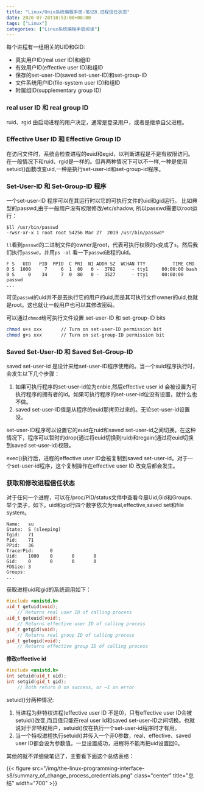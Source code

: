 ```yaml
---
title: "Linux/Unix系统编程手册-笔记8.进程信任状态"
date: 2020-07-28T10:53:00+08:00
tags: ["Linux"]
categories: ["Linux系统编程手册阅读"]
---
```


每个进程有一组相关的UID和GID:
- 真实用户ID(real user ID)和组ID
- 有效用户ID(effective user ID)和组ID
- 保存的set-user-ID(saved set-user-ID)和set-group-ID
- 文件系统用户ID(file-system user ID)和组ID
- 附属组ID(supplementary group ID)

### real user ID 和 real group ID

ruid、rgid 由启动进程的用户决定，通常是登录用户，或者是继承自父进程。


### Effective User ID 和 Effective Group ID
在访问文件时，系统会检查进程的euid和egid，以判断进程是不是有权限访问。在一般情况下和ruid、rgid是一样的。但再两种情况下可以不一样,一种是使用setuid()函数改变uid,一种是执行set-user-id和set-group-id程序。


### Set-User-ID 和 Set-Group-ID 程序

一个set-user-ID 程序可以在其运行时以它的可执行文件的uid和gid运行。
比如典型的passwd,由于一般用户没有权限修改/etc/shadow, 所以passwd需要以root运行：

```
$ll /usr/bin/passwd
-rwsr-xr-x 1 root root 54256 Mar 27  2019 /usr/bin/passwd*
```

`ll`看到`passwd`的二进制文件的owner是root，代表可执行权限的`x`变成了`s`。然后我们执行`passwd`，并用`ps -al` 看一下`passwd`进程的uid。

```
F S   UID   PID  PPID  C PRI  NI ADDR SZ  WCHAN TTY          TIME CMD
0 S  1000     7     6  1  80   0 -  3782      - tty1     00:00:00 bash
0 S     0    34     7  0  80   0 -  3527      - tty1     00:00:00 passwd
...

```

可见`passwd`的uid并不是去执行它的用户的uid,而是其可执行文件owner的uid,也就是root。这也就让一般用户也可以其修改密码。 
 
可以通过`chmod`给可执行文件设置  set-user-ID 和 set-group-ID bits

```sh
chmod u+s xxx       // Turn on set-user-ID permission bit        
chmod g+s xxx       // Turn on set-group-ID permission bit
```

### Saved Set-User-ID 和 Saved Set-Group-ID

saved set-user-id 是设计来给set-user-ID程序使用的。当一个suid程序执行时，会发生以下几个步骤：
1.  如果可执行程序的set-user-id位为enble,然后effective user id 会被设置为可执行程序的拥有者的id。如果可执行程序的set-user-id位没有设置，就什么也不做。
2.  saved set-user-ID值是从程序的euid那拷贝过来的。无论set-user-id设置没。

set-user-ID程序可以设置它的euid在ruid和saved set-user-id之间切换。在这种情况下，程序可以暂时的drop(通过将euid切换到ruid)和regain(通过将euid切换到saved set-user-id)权限。  

exec()执行后，进程的effective user ID会被复制到saved set-user-id。对于一个set-user-id程序，这个复制操作在effective user ID 改变后都会发生。


### 获取和修改进程信任状态

对于任何一个进程，可以在/proc/PID/status文件中查看今晨Uid,Gid和Groups.
举个栗子，如下。uid和gid行四个数字依次为real,effective,saved set和file system。

```
Name:   su
State:  S (sleeping)
Tgid:   71
Pid:    71
PPid:   36
TracerPid:      0
Uid:    1000    0       0       0
Gid:    0       0       0       0
FDSize: 3
Groups:
...
```

获取进程uid和gid的系统调用如下：

```cpp
#include <unistd.h>
uid_t getuid(void);
    // Returns real user ID of calling process
uid_t geteuid(void);
    // Returns effective user ID of calling process
gid_t getgid(void);
    // Returns real group ID of calling process
gid_t getegid(void);
    // Returns effective group ID of calling process
```

**修改effective id**

```cpp
#include <unistd.h>
int setuid(uid_t uid);
int setgid(gid_t gid);
    // Both return 0 on success, or –1 on error
```

setuid()分两种情况:
1. 当进程为非特权进程(effective user ID 不是0)，只有effective user ID会被setuid()改变,而且值只能在real user Id和saved set-user-ID之间切换。也就说对于非特权用户，setuid()仅在执行一个set-user-id程序时才有用。
2. 当一个特权进程执行setuid()并传入一个非0参数，real、effective、saved user ID都会设为参数值。一旦设置成功，进程将不能再把uid设置回0。

其他的就不详细做笔记了，主要看下面这个总结表格：

{{< figure src="/img/the-linux-programming-interface-s8/summary_of_change_process_credentials.png"  class="center" title="总结" width="700" >}}


